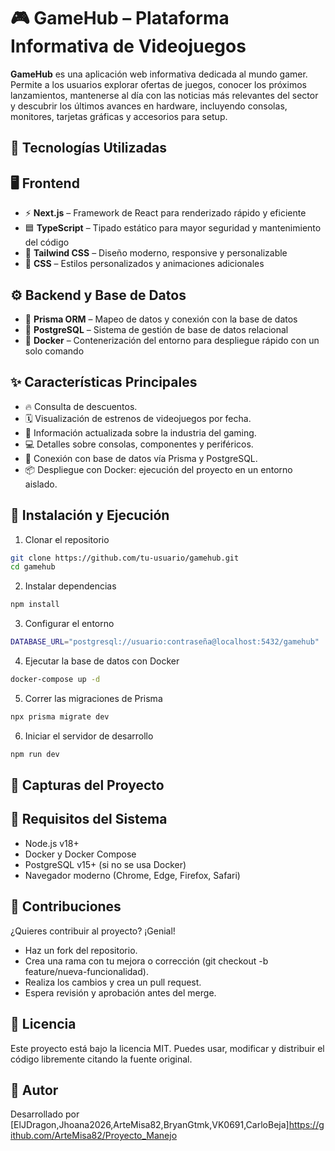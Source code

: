 # 🎮 GameHub – Plataforma Informativa de Videojuegos

**GameHub** es una aplicación web informativa dedicada al mundo gamer. Permite a los usuarios explorar ofertas de juegos, conocer los próximos lanzamientos, mantenerse al día con las noticias más relevantes del sector y descubrir los últimos avances en hardware, incluyendo consolas, monitores, tarjetas gráficas y accesorios para setup.

## 🧰 Tecnologías Utilizadas

## 🖥️ Frontend

- ⚡ **Next.js** – Framework de React para renderizado rápido y eficiente
- 🟦 **TypeScript** – Tipado estático para mayor seguridad y mantenimiento del código
- 💅 **Tailwind CSS** – Diseño moderno, responsive y personalizable
- 🧱 **CSS** – Estilos personalizados y animaciones adicionales

## ⚙️ Backend y Base de Datos

- 🧩 **Prisma ORM** – Mapeo de datos y conexión con la base de datos
- 🐘 **PostgreSQL** – Sistema de gestión de base de datos relacional
- 🐳 **Docker** – Contenerización del entorno para despliegue rápido con un solo comando


## ✨ Características Principales

- 🔥 Consulta de descuentos.
- 🗓️ Visualización de estrenos de videojuegos por fecha.
- 📰 Información actualizada sobre la industria del gaming.
- 💻 Detalles sobre consolas, componentes y periféricos.
- 👤 Conexión con base de datos vía Prisma y PostgreSQL.
- 📦 Despliegue con Docker: ejecución del proyecto en un entorno aislado.


## 🚀 Instalación y Ejecución

1. Clonar el repositorio
```bash 
git clone https://github.com/tu-usuario/gamehub.git
cd gamehub
```

2. Instalar dependencias
```bash 
npm install
```

3. Configurar el entorno
```bash
DATABASE_URL="postgresql://usuario:contraseña@localhost:5432/gamehub"

```

4. Ejecutar la base de datos con Docker
``` bash 
docker-compose up -d
```

5. Correr las migraciones de Prisma
```bash 
npx prisma migrate dev
```

6. Iniciar el servidor de desarrollo
``` bash 
npm run dev
```

## 📸 Capturas del Proyecto


## 📌 Requisitos del Sistema

- Node.js v18+
- Docker y Docker Compose
- PostgreSQL v15+ (si no se usa Docker)
- Navegador moderno (Chrome, Edge, Firefox, Safari)

## 🤝 Contribuciones

¿Quieres contribuir al proyecto? ¡Genial!

- Haz un fork del repositorio.
- Crea una rama con tu mejora o corrección (git checkout -b feature/nueva-funcionalidad).
- Realiza los cambios y crea un pull request.
- Espera revisión y aprobación antes del merge.

## 📄 Licencia

Este proyecto está bajo la licencia MIT.
Puedes usar, modificar y distribuir el código libremente citando la fuente original.

## 👤 Autor

Desarrollado por [ElJDragon,Jhoana2026,ArteMisa82,BryanGtmk,VK0691,CarloBeja]https://github.com/ArteMisa82/Proyecto_Manejo

